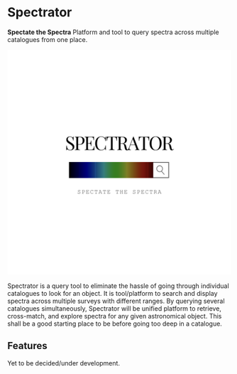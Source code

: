 # Spectrator
**Spectate the Spectra**
Platform and tool to query spectra across multiple catalogues from one place.

![Spectrator Logo](spectrator_logo.png)

Spectrator is a query tool to eliminate the hassle of going through individual catalogues to look for an object. It is tool/platform to search and display spectra across multiple surveys with different ranges. By querying several catalogues simultaneously, Spectrator will be unified platform to retrieve, cross-match, and explore spectra for any given astronomical object. This shall be a good starting place to be before going too deep in a catalogue.

## Features
Yet to be decided/under development.
